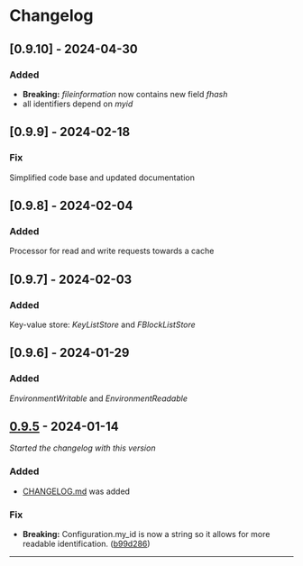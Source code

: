 # Changelog

## [0.9.10] - 2024-04-30

### Added

- **Breaking:** _fileinformation_ now contains new field _fhash_
- all identifiers depend on _myid_


## [0.9.9] - 2024-02-18

### Fix

Simplified code base and updated documentation


## [0.9.8] - 2024-02-04

### Added

Processor for read and write requests towards a cache


## [0.9.7] - 2024-02-03

### Added

Key-value store: _KeyListStore_ and _FBlockListStore_


## [0.9.6] - 2024-01-29

### Added

_EnvironmentWritable_ and _EnvironmentReadable_


## [0.9.5] - 2024-01-14

_Started the changelog with this version_

### Added

- [CHANGELOG.md](CHANGELOG.md) was added

### Fix

- **Breaking:** Configuration.my_id is now a string so it allows for more readable identification. ([b99d286](https://github.com/eLyKseeR/elykseer-ml/commit/b99d286df15f345d6029c998d5fc7f8a4cebba53))


----

[0.9.5]: https://github.com/eLyKseeR/elykseer-ml/releases/tag/v0.9.5